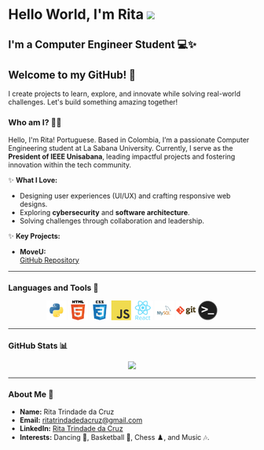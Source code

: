 # Hello World, I'm Rita <img src="https://raw.githubusercontent.com/verma-anushka/verma-anushka/master/gifs/wave.gif" width="40px"></h4>

## I'm a Computer Engineer Student 💻✨



## Welcome to my GitHub! 🚀
I create projects to learn, explore, and innovate while solving real-world challenges. Let's build something amazing together! 



### Who am I? 👩‍💻
Hello, I'm Rita! Portuguese. Based in Colombia, I’m a passionate Computer Engineering student at La Sabana University. Currently, I serve as the **President of IEEE Unisabana**, leading impactful projects and fostering innovation within the tech community. 

✨ **What I Love:**
- Designing user experiences (UI/UX) and crafting responsive web designs.
- Exploring **cybersecurity** and **software architecture**.
- Solving challenges through collaboration and leadership.

✨ **Key Projects:**
- **MoveU:**  
  [GitHub Repository](https://github.com/DSAW-2024-2/proyecto-final-fe-ritinhalamaspro.git)

---

### Languages and Tools 🔧

<p align="center">
  <div align="center">
<code><img height="40" src="https://raw.githubusercontent.com/github/explore/80688e429a7d4ef2fca1e82350fe8e3517d3494d/topics/python/python.png"></code>
<code><img height="40" src="https://raw.githubusercontent.com/github/explore/80688e429a7d4ef2fca1e82350fe8e3517d3494d/topics/html/html.png"></code> 
<code><img height="40" src="https://raw.githubusercontent.com/github/explore/80688e429a7d4ef2fca1e82350fe8e3517d3494d/topics/css/css.png"></code> 
<code><img height="40" src="https://raw.githubusercontent.com/github/explore/80688e429a7d4ef2fca1e82350fe8e3517d3494d/topics/javascript/javascript.png"></code>
<code><img height="40" src="https://raw.githubusercontent.com/devicons/devicon/master/icons/react/react-original-wordmark.svg"></code> 
<code><img height="40" src="https://raw.githubusercontent.com/github/explore/80688e429a7d4ef2fca1e82350fe8e3517d3494d/topics/mysql/mysql.png"></code> 
<code><img height="40" src="https://raw.githubusercontent.com/github/explore/80688e429a7d4ef2fca1e82350fe8e3517d3494d/topics/git/git.png"></code> 
<code><img height="40" src="https://raw.githubusercontent.com/github/explore/80688e429a7d4ef2fca1e82350fe8e3517d3494d/topics/terminal/terminal.png"></code> 
  </div>
</p>

---

### GitHub Stats 📊

<p align="center">
  <img src="https://github-readme-stats.vercel.app/api?username=ritatrcr&show_icons=true" />
</p>

---

### About Me 📝

- **Name:** Rita Trindade da Cruz  
- **Email:** [ritatrindadedacruz@gmail.com](mailto:ritatrindadedacruz@gmail.com)  
- **LinkedIn:** [Rita Trindade da Cruz](https://www.linkedin.com/in/ritatrindadedacruz/)  
- **Interests:** Dancing 💃, Basketball 🏀, Chess ♟️, and Music 🎶.  
